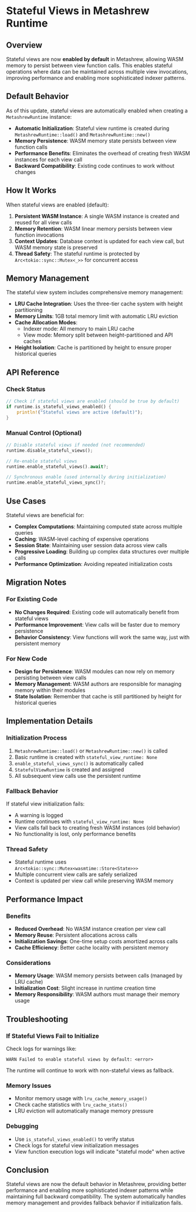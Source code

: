 # Stateful Views in Metashrew Runtime

## Overview

Stateful views are now **enabled by default** in Metashrew, allowing WASM memory to persist between view function calls. This enables stateful operations where data can be maintained across multiple view invocations, improving performance and enabling more sophisticated indexer patterns.

## Default Behavior

As of this update, stateful views are automatically enabled when creating a `MetashrewRuntime` instance:

- **Automatic Initialization**: Stateful view runtime is created during `MetashrewRuntime::load()` and `MetashrewRuntime::new()`
- **Memory Persistence**: WASM memory state persists between view function calls
- **Performance Benefits**: Eliminates the overhead of creating fresh WASM instances for each view call
- **Backward Compatibility**: Existing code continues to work without changes

## How It Works

When stateful views are enabled (default):

1. **Persistent WASM Instance**: A single WASM instance is created and reused for all view calls
2. **Memory Retention**: WASM linear memory persists between view function invocations
3. **Context Updates**: Database context is updated for each view call, but WASM memory state is preserved
4. **Thread Safety**: The stateful runtime is protected by `Arc<tokio::sync::Mutex<_>>` for concurrent access

## Memory Management

The stateful view system includes comprehensive memory management:

- **LRU Cache Integration**: Uses the three-tier cache system with height partitioning
- **Memory Limits**: 1GB total memory limit with automatic LRU eviction
- **Cache Allocation Modes**: 
  - Indexer mode: All memory to main LRU cache
  - View mode: Memory split between height-partitioned and API caches
- **Height Isolation**: Cache is partitioned by height to ensure proper historical queries

## API Reference

### Check Status
```rust
// Check if stateful views are enabled (should be true by default)
if runtime.is_stateful_views_enabled() {
    println!("Stateful views are active (default)");
}
```

### Manual Control (Optional)
```rust
// Disable stateful views if needed (not recommended)
runtime.disable_stateful_views();

// Re-enable stateful views
runtime.enable_stateful_views().await?;

// Synchronous enable (used internally during initialization)
runtime.enable_stateful_views_sync()?;
```

## Use Cases

Stateful views are beneficial for:

- **Complex Computations**: Maintaining computed state across multiple queries
- **Caching**: WASM-level caching of expensive operations
- **Session State**: Maintaining user session data across view calls
- **Progressive Loading**: Building up complex data structures over multiple calls
- **Performance Optimization**: Avoiding repeated initialization costs

## Migration Notes

### For Existing Code
- **No Changes Required**: Existing code will automatically benefit from stateful views
- **Performance Improvement**: View calls will be faster due to memory persistence
- **Behavior Consistency**: View functions will work the same way, just with persistent memory

### For New Code
- **Design for Persistence**: WASM modules can now rely on memory persisting between view calls
- **Memory Management**: WASM authors are responsible for managing memory within their modules
- **State Isolation**: Remember that cache is still partitioned by height for historical queries

## Implementation Details

### Initialization Process
1. `MetashrewRuntime::load()` or `MetashrewRuntime::new()` is called
2. Basic runtime is created with `stateful_view_runtime: None`
3. `enable_stateful_views_sync()` is automatically called
4. `StatefulViewRuntime` is created and assigned
5. All subsequent view calls use the persistent runtime

### Fallback Behavior
If stateful view initialization fails:
- A warning is logged
- Runtime continues with `stateful_view_runtime: None`
- View calls fall back to creating fresh WASM instances (old behavior)
- No functionality is lost, only performance benefits

### Thread Safety
- Stateful runtime uses `Arc<tokio::sync::Mutex<wasmtime::Store<State>>>`
- Multiple concurrent view calls are safely serialized
- Context is updated per view call while preserving WASM memory

## Performance Impact

### Benefits
- **Reduced Overhead**: No WASM instance creation per view call
- **Memory Reuse**: Persistent allocations across calls
- **Initialization Savings**: One-time setup costs amortized across calls
- **Cache Efficiency**: Better cache locality with persistent memory

### Considerations
- **Memory Usage**: WASM memory persists between calls (managed by LRU cache)
- **Initialization Cost**: Slight increase in runtime creation time
- **Memory Responsibility**: WASM authors must manage their memory usage

## Troubleshooting

### If Stateful Views Fail to Initialize
Check logs for warnings like:
```
WARN Failed to enable stateful views by default: <error>
```

The runtime will continue to work with non-stateful views as fallback.

### Memory Issues
- Monitor memory usage with `lru_cache_memory_usage()`
- Check cache statistics with `lru_cache_stats()`
- LRU eviction will automatically manage memory pressure

### Debugging
- Use `is_stateful_views_enabled()` to verify status
- Check logs for stateful view initialization messages
- View function execution logs will indicate "stateful mode" when active

## Conclusion

Stateful views are now the default behavior in Metashrew, providing better performance and enabling more sophisticated indexer patterns while maintaining full backward compatibility. The system automatically handles memory management and provides fallback behavior if initialization fails.